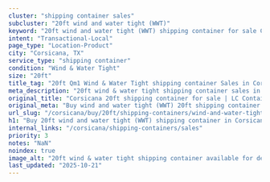 ```yaml
---
cluster: "shipping container sales"
subcluster: "20ft wind and water tight (WWT)"
keyword: "20ft wind and water tight (WWT) shipping container for sale Corsicana, TX"
intent: "Transactional-Local"
page_type: "Location-Product"
city: "Corsicana, TX"
service_type: "shipping container"
condition: "Wind & Water Tight"
size: "20ft"
title_tag: "20ft Qm1 Wind & Water Tight shipping container Sales in Corsicana | LC Container"
meta_description: "20ft wind & water tight shipping container sales in Corsicana. Fast delivery, competitive pricing. Serving shipping containers area. Quote ID: H88. Call (214) 524-4168 for your free quote today."
original_title: "Corsicana 20ft shipping container for sale | LC Container"
original_meta: "Buy wind and water tight (WWT) 20ft shipping container sale with local delivery in Corsicana, TX. LC Container — local Since 2003. Request a fast quote today."
url_slug: "/corsicana/buy/20ft/shipping-containers/wind-and-water-tight-wwt"
h1: "Buy 20ft wind and water tight (WWT) shipping container in Corsicana"
internal_links: "/corsicana/shipping-containers/sales"
priority: 3
notes: "NaN"
noindex: true
image_alt: "20ft wind & water tight shipping container available for delivery in Corsicana"
last_updated: "2025-10-21"
---
```


<!-- TODO: Add unique city/inventory copy, images, and internal links here. -->
